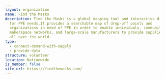 ```yaml
---
layout: organization
name: Find the Masks
description: Find the Masks is a global mapping tool and interactive directory
  for PPE needs.It provides a searchable map of drop-off points and
  organizations in need of PPE in order to enable individuals, communities,
  makerspace networks, and large-scale manufacturers to provide supplies locally
  all over the world.
type:
  - connect-demand-with-supply
  - provide-data
structure: volunteer
location: Nationwide
is_member: false
site_url: https://findthemasks.com/
---
```

